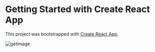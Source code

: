 # Getting Started with Create React App

This project was bootstrapped with [Create React App](https://github.com/facebook/create-react-app).


![getimage](https://user-images.githubusercontent.com/60506197/104770345-ba63fa00-5770-11eb-82bc-33545ef67282.png)

